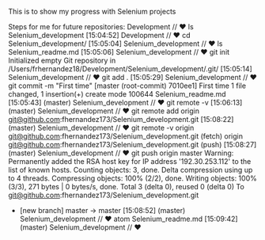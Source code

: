 This is to show my progress with Selenium projects

Steps for me for future repositories:
Development
// ♥ ls
Selenium_development
[15:04:52] Development
// ♥ cd Selenium_development/
[15:05:04] Selenium_development
// ♥ ls
Selenium_readme.md
[15:05:06] Selenium_development
// ♥ git init
Initialized empty Git repository in /Users/frhernandez18/Development/Selenium_development/.git/
[15:05:14] Selenium_development
// ♥ git add .
[15:05:29] Selenium_development
// ♥ git commit -m "First time"
[master (root-commit) 7010ee1] First time
 1 file changed, 1 insertion(+)
 create mode 100644 Selenium_readme.md
[15:05:43] (master) Selenium_development
// ♥ git remote -v
[15:06:13] (master) Selenium_development
// ♥ git remote add origin git@github.com:fhernandez173/Selenium_development.git
[15:08:22] (master) Selenium_development
// ♥ git remote -v
origin	git@github.com:fhernandez173/Selenium_development.git (fetch)
origin	git@github.com:fhernandez173/Selenium_development.git (push)
[15:08:27] (master) Selenium_development
// ♥ git push origin master
Warning: Permanently added the RSA host key for IP address '192.30.253.112' to the list of known hosts.
Counting objects: 3, done.
Delta compression using up to 4 threads.
Compressing objects: 100% (2/2), done.
Writing objects: 100% (3/3), 271 bytes | 0 bytes/s, done.
Total 3 (delta 0), reused 0 (delta 0)
To git@github.com:fhernandez173/Selenium_development.git
 * [new branch]      master -> master
[15:08:52] (master) Selenium_development
// ♥ atom Selenium_readme.md
[15:09:42] (master) Selenium_development
// ♥
